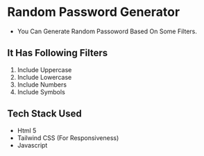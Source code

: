 # Random Password Generator
  
- You Can Generate Random Passoword Based On Some Filters.

## It Has Following Filters

1. Include Uppercase  
2. Include Lowercase  
3. Include Numbers
4. Include Symbols

## Tech Stack Used

- Html 5
- Tailwind CSS (For Responsiveness)
- Javascript
